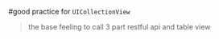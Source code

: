 #good practice for `UICollectionView`

> the base feeling to call 3 part restful api and table view
